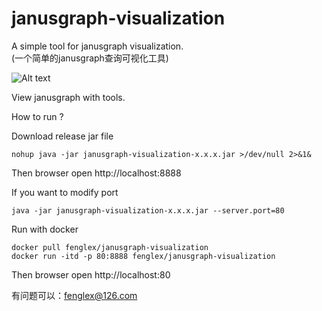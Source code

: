 # janusgraph-visualization
A simple tool for janusgraph visualization.  
(一个简单的janusgraph查询可视化工具)

![Alt text](img/0-2.jpg)

View janusgraph with tools.

How to run ?

Download release jar file
```$xslt
nohup java -jar janusgraph-visualization-x.x.x.jar >/dev/null 2>&1&
```

Then browser open http://localhost:8888

If you want to modify port
```$xslt
java -jar janusgraph-visualization-x.x.x.jar --server.port=80
```
Run with docker 
```aidl
docker pull fenglex/janusgraph-visualization
docker run -itd -p 80:8888 fenglex/janusgraph-visualization
```
Then browser open http://localhost:80

有问题可以：fenglex@126.com
